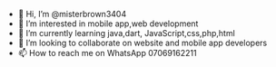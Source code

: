 - 👋 Hi, I’m @misterbrown3404
- 👀 I’m interested in mobile app,web development 
- 🌱 I’m currently learning java,dart, JavaScript,css,php,html
- 💞️ I’m looking to collaborate on website and mobile app developers
- 📫 How to reach me on WhatsApp 07069162211

<!---
misterbrown3404/misterbrown3404 is a ✨ special ✨ repository because its `README.md` (this file) appears on your GitHub profile.
You can click the Preview link to take a look at your changes.
--->
